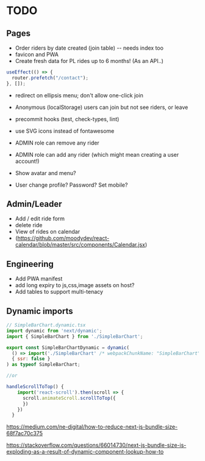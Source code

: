 # TODO

## Pages

- Order riders by date created (join table) -- needs index too
- favicon and PWA
- Create fresh data for PL rides up to 6 months! (As an API..)

```javascript
useEffect(() => {
  router.prefetch("/contact");
}, []);
```

- redirect on ellipsis menu; don't allow one-click join

- Anonymous (localStorage) users can join but not see riders, or leave

- precommit hooks (test, check-types, lint)
- use SVG icons instead of fontawesome

- ADMIN role can remove any rider
- ADMIN role can add any rider (which might mean creating a user account!)

- Show avatar and menu?
- User change profile? Password? Set mobile?

## Admin/Leader

- Add / edit ride form
- delete ride
- View of rides on calendar
- (https://github.com/moodydev/react-calendar/blob/master/src/components/Calendar.jsx)

## Engineering

- Add PWA manifest
- add long expiry to js,css,image assets on host?
- Add tables to support multi-tenacy

## Dynamic imports

```javascript
// SimpleBarChart.dynamic.tsx
import dynamic from 'next/dynamic';
import { SimpleBarChart } from './SimpleBarChart';

export const SimpleBarChartDynamic = dynamic(
  () => import('./SimpleBarChart' /* webpackChunkName: "SimpleBarChart" */).then((mod) => mod.SimpleBarChart as any),
  { ssr: false }
) as typeof SimpleBarChart;

//or

handleScrollToTop() {
    import('react-scroll').then(scroll => {
      scroll.animateScroll.scrollToTop({
      })
    })
  }
```

https://medium.com/ne-digital/how-to-reduce-next-js-bundle-size-68f7ac70c375

https://stackoverflow.com/questions/66014730/next-js-bundle-size-is-exploding-as-a-result-of-dynamic-component-lookup-how-to
